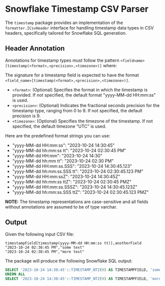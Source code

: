 # Snowflake Timestamp CSV Parser

The `timestamp` package provides an implementation of the `formatter.ICsvHeader` interface for handling timestamp data types in CSV headers, specifically tailored for Snowflake SQL generation.

## Header Annotation

Annotations for timestamp types must follow the pattern `<fieldname>[timestamp(<format>,<precision>,<timezone>)]` where:

The signature for a timestamp field is expected to have the format `<field_name>[timestamp(<format>,<precision>,<timezone>)]`.

- `<format>`: (Optional) Specifies the format in which the timestamp is provided. If not specified, the default format "yyyy-MM-dd HH:mm:ss" is used.
- `<precision>`: (Optional) Indicates the fractional seconds precision for the timestamp type, ranging from 0 to 9. If not specified, the default precision is 9.
- `<timezone>`: (Optional) Specifies the timezone of the timestamp. If not specified, the default timezone "UTC" is used.

Here are the predefined format strings you can use:

- "yyyy-MM-dd HH:mm:ss": "2023-10-24 14:30:45"
- "yyyy-MM-dd hh:mm:ss tt": "2023-10-24 02:30:45 PM"
- "yyyy-MM-dd HH:mm": "2023-10-24 14:30"
- "yyyy-MM-dd hh:mm tt": "2023-10-24 02:30 PM"
- "yyyy-MM-dd HH:mm:ss.SSS": "2023-10-24 14:30:45.123"
- "yyyy-MM-dd hh:mm:ss.SSS tt": "2023-10-24 02:30:45.123 PM"
- "yyyy-MM-dd HH:mm:ssZ": "2023-10-24 14:30:45Z"
- "yyyy-MM-dd hh:mm:ss ttZ": "2023-10-24 02:30:45 PMZ"
- "yyyy-MM-dd HH:mm:ss.SSSZ": "2023-10-24 14:30:45.123Z"
- "yyyy-MM-dd hh:mm:ss.SSS ttZ": "2023-10-24 02:30:45.123 PMZ"

**NOTE:** The timestamp representations are case-sensitive and all fields without annotations are assumed to be of type varchar.

## Output

Given the following input CSV file:

```csv
timestampField[timestamp(yyyy-MM-dd HH:mm:ss tt)],anotherField
"2023-10-24 02:30:45 PM","some text"
"2023-10-24 02:30:45 PM","more text"
```

The package will produce the following Snowflake SQL output:

```sql
SELECT '2023-10-24 14:30:45'::TIMESTAMP_NTZ(9) AS TIMESTAMPFIELD, 'some text'::VARCHAR(16777216) AS ANOTHERFIELD
UNION ALL
SELECT '2023-10-24 14:30:45'::TIMESTAMP_NTZ(9) AS TIMESTAMPFIELD, 'more text'::VARCHAR(16777216) AS ANOTHERFIELD
```
